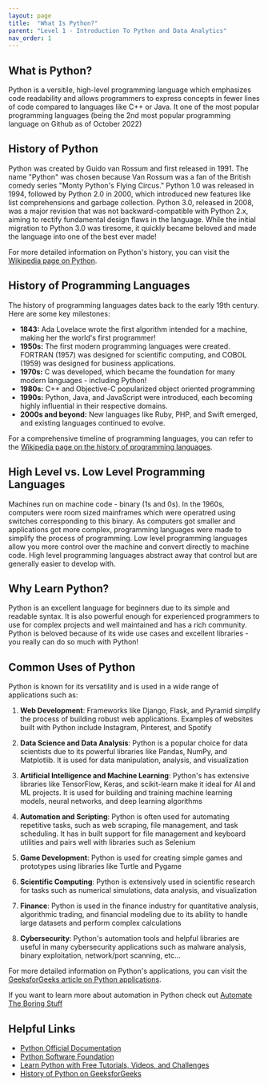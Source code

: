 ```yaml
---
layout: page
title:  "What Is Python?"
parent: "Level 1 - Introduction To Python and Data Analytics"
nav_order: 1
---
```


## What is Python?

Python is a versitile, high-level programming language which emphasizes code readability and allows programmers to express concepts in fewer lines of code compared to languages like C++ or Java. It one of the most popular programming languages (being the 2nd most popular programming language on Github as of October 2022)

## History of Python

Python was created by Guido van Rossum and first released in 1991. The name "Python" was chosen because Van Rossum was a fan of the British comedy series "Monty Python's Flying Circus." Python 1.0 was released in 1994, followed by Python 2.0 in 2000, which introduced new features like list comprehensions and garbage collection. Python 3.0, released in 2008, was a major revision that was not backward-compatible with Python 2.x, aiming to rectify fundamental design flaws in the language. While the initial migration to Python 3.0 was tiresome, it quickly became beloved and made the language into one of the best ever made!

For more detailed information on Python's history, you can visit the [Wikipedia page on Python](https://en.wikipedia.org/wiki/Python_(programming_language)).

## History of Programming Languages

The history of programming languages dates back to the early 19th century. Here are some key milestones:

- **1843:** Ada Lovelace wrote the first algorithm intended for a machine, making her the world's first programmer!
- **1950s:** The first modern programming languages were created. FORTRAN (1957) was designed for scientific computing, and COBOL (1959) was designed for business applications.
- **1970s:** C was developed, which became the foundation for many modern languages - including Python!
- **1980s:** C++ and Objective-C popularized object oriented programming
- **1990s:** Python, Java, and JavaScript were introduced, each becoming highly influential in their respective domains.
- **2000s and beyond:** New languages like Ruby, PHP, and Swift emerged, and existing languages continued to evolve.

For a comprehensive timeline of programming languages, you can refer to the [Wikipedia page on the history of programming languages](https://en.wikipedia.org/wiki/History_of_programming_languages).

## High Level vs. Low Level Programming Languages

Machines run on machine code - binary (1s and 0s). In the 1960s, computers were room sized mainframes which were operatred using switches corresponding to this binary. As computers got smaller and applications got more complex, programming languages were made to simplify the process of programming. Low level programming languages allow you more control over the machine and convert directly to machine code. High level programming languages abstract away that control but are generally easier to develop with.

## Why Learn Python?

Python is an excellent language for beginners due to its simple and readable syntax. It is also powerful enough for experienced programmers to use for complex projects and well maintained and has a rich community. Python is beloved because of its wide use cases and excellent libraries - you really can do so much with Python!

## Common Uses of Python

Python is known for its versatility and is used in a wide range of applications such as:

1. **Web Development**: Frameworks like Django, Flask, and Pyramid simplify the process of building robust web applications. Examples of websites built with Python include Instagram, Pinterest, and Spotify

2. **Data Science and Data Analysis**: Python is a popular choice for data scientists due to its powerful libraries like Pandas, NumPy, and Matplotlib. It is used for data manipulation, analysis, and visualization

3. **Artificial Intelligence and Machine Learning**: Python's has extensive libraries like TensorFlow, Keras, and scikit-learn make it ideal for AI and ML projects. It is used for building and training machine learning models, neural networks, and deep learning algorithms

4. **Automation and Scripting**: Python is often used for automating repetitive tasks, such as web scraping, file management, and task scheduling. It has in built support for file management and keyboard utilities and pairs well with libraries such as Selenium

5. **Game Development**: Python is used for creating simple games and prototypes using libraries like Turtle and Pygame

6. **Scientific Computing**: Python is extensively used in scientific research for tasks such as numerical simulations, data analysis, and visualization

7. **Finance**: Python is used in the finance industry for quantitative analysis, algorithmic trading, and financial modeling due to its ability to handle large datasets and perform complex calculations

8. **Cybersecurity**: Python's automation tools and helpful libraries are useful in many cybersecurity applications such as malware analysis, binary exploitation, network/port scanning, etc...


For more detailed information on Python's applications, you can visit the [GeeksforGeeks article on Python applications](https://www.geeksforgeeks.org/what-is-python/).

If you want to learn more about automation in Python check out [Automate The Boring Stuff](https://automatetheboringstuff.com/#toc)


## Helpful Links

- [Python Official Documentation](https://docs.python.org/3/)
- [Python Software Foundation](https://www.python.org/psf/)
- [Learn Python with Free Tutorials, Videos, and Challenges](https://www.freecodecamp.org/news/python-tutorials-challenges-and-other-resources/)
- [History of Python on GeeksforGeeks](https://www.geeksforgeeks.org/history-of-python/)
